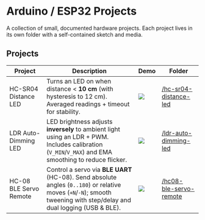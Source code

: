 # Arduino / ESP32 Projects

A collection of small, documented hardware projects. Each project lives in its own folder with a self-contained sketch and media.

## Projects

| Project | Description | Demo | Folder |
|--------|-------------|------|--------|
| HC-SR04 Distance LED | Turns an LED on when distance < **10 cm** (with hysteresis to 12 cm). Averaged readings + timeout for stability. | ![](hc-sr04-distance-led/media/demo.gif) | [/hc-sr04-distance-led](hc-sr04-distance-led) |
| LDR Auto-Dimming LED | LED brightness adjusts **inversely** to ambient light using an LDR + PWM. Includes calibration (`V_MIN`/`V_MAX`) and EMA smoothing to reduce flicker. | ![](ldr-auto-dimming-led/media/demo.gif) | [/ldr-auto-dimming-led](ldr-auto-dimming-led) |
| HC-08 BLE Servo Remote | Control a servo via **BLE UART** (HC-08). Send absolute angles (`0..180`) or relative moves (`+N`/`-N`); smooth tweening with step/delay and dual logging (USB & BLE). | ![](hc08-ble-servo-remote/media/demo.gif) | [/hc08-ble-servo-remote](hc08-ble-servo-remote) |
